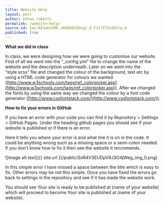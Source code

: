 ```yaml
---
title: Website Help
layout: post
author: ethan.roberts
permalink: /website-help/
source-id: 1aLrkE1wbCkM6_vKdbb02Ibeg2_d_FJz7ZlSL6Qnlw_A
published: true
---
```

**What we did in class**

In class, we were designing how we were going to customise our website. First of all we went into the "_config.yml" file to change the name of the website and the description underneath. Later on we went into the “style.scss” file and changed the colour of the background, text etc by using a HTML code generator for colours we wanted ([http://www.w3schools.com/tags/ref_colorpicker.asp](http://www.w3schools.com/tags/ref_colorpicker.asp)). After we changed the fonts by using the same way we changed the colour by a font code generator ([http://www.cssfontstack.com/](http://www.cssfontstack.com/)). 

**How to fix your errors in GitHub**

If you have an error with your code you can find it by Repository > Settings > GitHub Pages. Under the heading github pages you should see if your website is published or if there is an error. 

Here it tells you where your error is and what line it is on in the code. It could be anything wrong such as a missing space or a semi-colon needed. If you don't know how to fix it then see the website it reccomends.

![image alt text]({{ site.url }}/public/SxR4V3EUDpV9J3O4jWeg_img_0.png)

In this simple error I have missed a space between the title which is easy to fix. Other errors may be not this simple. Once you have fixed the errors go back to settings in the repository and see if it has made the website work.

You should see Your site is ready to be published at (name of your website) which will proceed to become  Your site is published at (name of your website).

